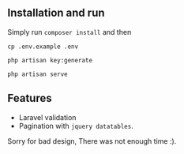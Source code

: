 ## Installation and run

Simply run `composer install` and then

```
cp .env.example .env

php artisan key:generate

php artisan serve
```

## Features

- Laravel validation
- Pagination with `jquery datatables`.

Sorry for bad design, There was not enough time :).
